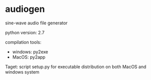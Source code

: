 audiogen
========

sine-wave audio file generator

python version: 2.7

compilation tools:
 - windows: py2exe
 - MacOS: py2app

Taget: script setup.py for executable distribution on both MacOS and windows system
